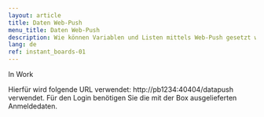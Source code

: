 ```yaml
---
layout: article
title: Daten Web-Push
menu_title: Daten Web-Push
description: Wie können Variablen und Listen mittels Web-Push gesetzt werden.
lang: de
ref: instant_boards-01
---
```


In Work

Hierfür wird folgende URL verwendet: http://pb1234:40404/datapush verwendet. Für den Login benötigen Sie die mit der Box ausgelieferten Anmeldedaten.